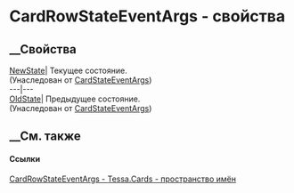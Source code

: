 # CardRowStateEventArgs - свойства
##  __Свойства
[NewState](P_Tessa_Cards_CardStateEventArgs_1_NewState.htm)|  Текущее
состояние.  
(Унаследован от
[CardStateEventArgs<TState>](T_Tessa_Cards_CardStateEventArgs_1.htm))  
---|---  
[OldState](P_Tessa_Cards_CardStateEventArgs_1_OldState.htm)|  Предыдущее
состояние.  
(Унаследован от
[CardStateEventArgs<TState>](T_Tessa_Cards_CardStateEventArgs_1.htm))  
##  __См. также
#### Ссылки
[CardRowStateEventArgs - ](T_Tessa_Cards_CardRowStateEventArgs.htm)
[Tessa.Cards - пространство имён](N_Tessa_Cards.htm)
